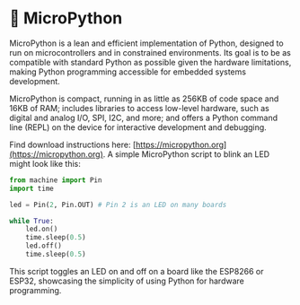 # 🤖 MicroPython

MicroPython is a lean and efficient implementation of Python, designed to run on microcontrollers and in constrained environments. Its goal is to be as compatible with standard Python as possible given the hardware limitations, making Python programming accessible for embedded systems development. 

MicroPython is compact, running in as little as 256KB of code space and 16KB of RAM; includes libraries to access low-level hardware, such as digital and analog I/O, SPI, I2C, and more; and offers a Python command line (REPL) on the device for interactive development and debugging.

Find download instructions here: [https://micropython.org](https://micropython.org). A simple MicroPython script to blink an LED might look like this:

```python
from machine import Pin
import time

led = Pin(2, Pin.OUT) # Pin 2 is an LED on many boards

while True:
    led.on()
    time.sleep(0.5)
    led.off()
    time.sleep(0.5)
```

This script toggles an LED on and off on a board like the ESP8266 or ESP32, showcasing the simplicity of using Python for hardware programming.